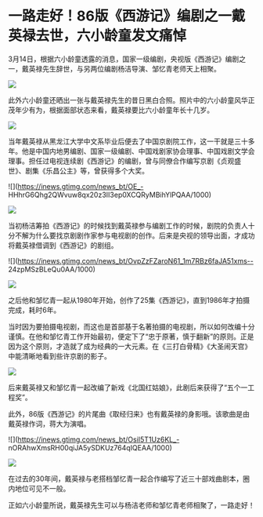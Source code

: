 # 一路走好！86版《西游记》编剧之一戴英禄去世，六小龄童发文痛悼

3月14日，根据六小龄童透露的消息，国家一级编剧，央视版《西游记》编剧之一，戴英禄先生辞世，与另两位编剧杨洁导演、邹忆青老师天上相聚。

![](https://inews.gtimg.com/news_bt/OGXVAaOZyCyKNq6Xok8qqMwOicZU4zetdzDMV-y5sP3ikAA/1000)

此外六小龄童还晒出一张与戴英禄先生的昔日黑白合照。照片中的六小龄童风华正茂年少有为，根据面部状态来看，戴英禄要比六小龄童年长十几岁。

![](https://inews.gtimg.com/news_bt/OCyFy-d01bnpPgIAtWn4b0sEWnsr1UZhMZrMLqoaTr5X4AA/1000)

当年戴英禄从黑龙江大学中文系毕业后便去了中国京剧院工作，这一干就是三十多年。他是中国内地男编剧、国家一级编剧、中国戏剧家协会理事、中国戏剧文学会理事。担任过电视连续剧《西游记》的编剧，曾与同僚合作编写京剧《贞观盛世》、剧集《乐昌公主》等，曾获得多个大奖。

![](https://inews.gtimg.com/news_bt/OE_-
HHhrG6Qhg2QWvuw8qx20z3II3ep0XCQRyMBihYlPQAA/1000)

![](https://inews.gtimg.com/news_bt/Oy3yKjEJYS8x0dIE_jXrErBpjF2q2LTS-2qsY3KLeplHsAA/1000)

当初杨洁筹拍《西游记》的时候找到戴英禄参与编剧工作的时候，剧院的负责人十分不解为什么要找京剧剧作家参与电视剧的创作。后来是央视的领导出面，才成功将戴英禄借调到《西游记》的剧组。

![](https://inews.gtimg.com/news_bt/OvpZzFZaroN61_1m7RBz6faJA51xms--
24zpMSzBLeQu0AA/1000)

![](https://inews.gtimg.com/news_bt/Oroer7mEiKzvo3SuhTPGBPxMmoFWvrXnlR3q22NCf6In4AA/1000)

之后他和邹忆青一起从1980年开始，创作了25集《西游记》，直到1986年才拍摄完成，耗时6年。

当时因为要拍摄电视剧，而这也是首部基于名著拍摄的电视剧，所以如何改编十分谨慎。在他和邹忆青工作开始最初，便定下了“忠于原著，慎于翻新”的原则。正是因为这个原则，才造就了成为经典的一大元素。在《三打白骨精》《大圣闹天宫》中能清晰地看到些许京剧的影子。

![](https://inews.gtimg.com/news_bt/OSUQV2T2rw85i2D3SmomajgPSN4bZIYSEg4gRTNo6Zxg8AA/1000)

后来戴英禄又和邹忆青一起改编了新戏《北国红姑娘》，此剧后来获得了“五个一工程奖”。

此外，86版《西游记》的片尾曲《取经归来》也有戴英禄的身影哦。该歌曲是由戴英禄作词，蒋大为演唱。

![](https://inews.gtimg.com/news_bt/OsiI5T1Uz6KL_-
nORAhwXmsRH00qiJA5ySDKUz764qIQEAA/1000)

![](https://inews.gtimg.com/news_bt/Oo9a8x_6TpXXwe669dDCneih88WrEqtZmWfU3P2mQ3XKsAA/1000)

在过去的30年间，戴英禄与老搭档邹忆青一起合作编写了近三十部戏曲剧本，圈内地位可见不一般。

正如六小龄童所说，戴英禄先生可以与杨洁老师和邹忆青老师相聚了，一路走好！

